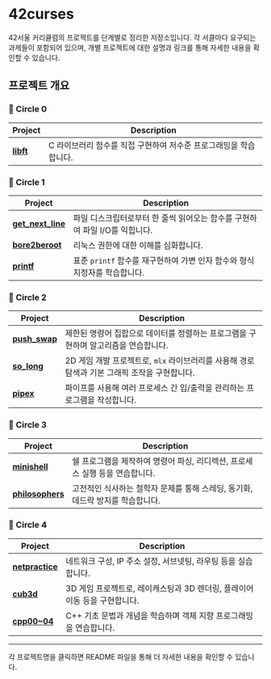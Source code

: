 # 42curses

42서울 커리큘럼의 프로젝트를 단계별로 정리한 저장소입니다. 각 서클마다 요구되는 과제들이 포함되어 있으며, 개별 프로젝트에 대한 설명과 링크를 통해 자세한 내용을 확인할 수 있습니다.

## 프로젝트 개요

### 🥨 Circle 0
| Project                                    | Description                                                                                       |
|--------------------------------------------|---------------------------------------------------------------------------------------------------|
| **[libft](circle_0/libft/README.md)**       | C 라이브러리 함수를 직접 구현하여 저수준 프로그래밍을 학습합니다.                                  |

### 🥨 Circle 1
| Project                                        | Description                                                                                       |
|------------------------------------------------|---------------------------------------------------------------------------------------------------|
| **[get_next_line](circle_1/get_next_line/README.md)** | 파일 디스크립터로부터 한 줄씩 읽어오는 함수를 구현하여 파일 I/O를 익힙니다.                        |
| **[bore2beroot](circle_1/bore2beroot/README.md)**     | 리눅스 권한에 대한 이해를 심화합니다.                                                             |
| **[printf](circle_1/printf/README.md)**               | 표준 `printf` 함수를 재구현하여 가변 인자 함수와 형식 지정자를 학습합니다.                         |

### 🥨 Circle 2
| Project                                     | Description                                                                                       |
|---------------------------------------------|---------------------------------------------------------------------------------------------------|
| **[push_swap](circle_2/push_swap/README.md)** | 제한된 명령어 집합으로 데이터를 정렬하는 프로그램을 구현하며 알고리즘을 연습합니다.                 |
| **[so_long](circle_2/so_long/README.md)**     | 2D 게임 개발 프로젝트로, `mlx` 라이브러리를 사용해 경로 탐색과 기본 그래픽 조작을 구현합니다.       |
| **[pipex](circle_2/pipex/README.md)**         | 파이프를 사용해 여러 프로세스 간 입/출력을 관리하는 프로그램을 작성합니다.                         |

### 🥨 Circle 3
| Project                                     | Description                                                                                       |
|---------------------------------------------|---------------------------------------------------------------------------------------------------|
| **[minishell](circle_3/minishell/README.md)** | 쉘 프로그램을 제작하여 명령어 파싱, 리디렉션, 프로세스 실행 등을 연습합니다.                        |
| **[philosophers](circle_3/philosophers/README.md)** | 고전적인 식사하는 철학자 문제를 통해 스레딩, 동기화, 데드락 방지를 학습합니다.                      |

### 🥨 Circle 4
| Project                                     | Description                                                                                       |
|---------------------------------------------|---------------------------------------------------------------------------------------------------|
| **[netpractice](circle_4/netpractice/README.md)** | 네트워크 구성, IP 주소 설정, 서브넷팅, 라우팅 등을 실습합니다.                                      |
| **[cub3d](circle_4/cub3d/README.md)**         | 3D 게임 프로젝트로, 레이캐스팅과 3D 렌더링, 플레이어 이동 등을 구현합니다.                         |
| **[cpp00~04](circle_4/cpp00_04/README.md)**   | C++ 기초 문법과 개념을 학습하며 객체 지향 프로그래밍을 연습합니다.                                 |

---

각 프로젝트명을 클릭하면 README 파일을 통해 더 자세한 내용을 확인할 수 있습니다.
